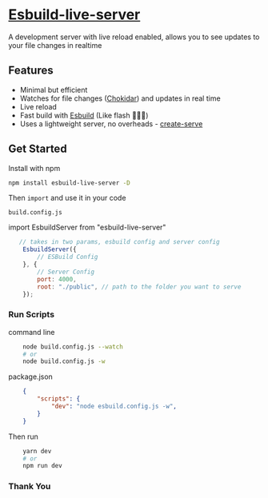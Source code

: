 # [Esbuild-live-server](https://www.npmjs.com/package/esbuild-live-server)
A development server with live reload enabled, allows you to see updates to your file changes in realtime 

## Features

* Minimal but efficient
* Watches for file changes ([Chokidar](https://www.npmjs.com/package/chokidar)) and updates in real time 
* Live reload
* Fast build with [Esbuild](https://www.npmjs.com/package/esbuild) (Like flash 🏃🏾‍♂️)
* Uses a lightweight server, no overheads - [create-serve](https://www.npmjs.com/package/create-serve)

## Get Started

Install with npm 

```sh
npm install esbuild-live-server -D
```

Then `import` and use it in your code

`build.config.js`

import EsbuildServer from "esbuild-live-server"

```javascript
   // takes in two params, esbuild config and server config
    EsbuildServer({
        // ESBuild Config
    }, {
        // Server Config
        port: 4000,
        root: "./public", // path to the folder you want to serve
    });
```

### Run Scripts

command line

```sh
    node build.config.js --watch
    # or
    node build.config.js -w
```

package.json

```json
    {
        "scripts": {
            "dev": "node esbuild.config.js -w",
        }
    }
```

Then run

```sh
    yarn dev 
    # or
    npm run dev
```

### Thank You
